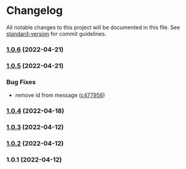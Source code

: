 # Changelog

All notable changes to this project will be documented in this file. See [standard-version](https://github.com/conventional-changelog/standard-version) for commit guidelines.

### [1.0.6](https://github.com/Abolfazl2647/muinotify/compare/v1.0.5...v1.0.6) (2022-04-21)

### [1.0.5](https://github.com/Abolfazl2647/muinotify/compare/v1.0.4...v1.0.5) (2022-04-21)


### Bug Fixes

* remove id from message ([c477956](https://github.com/Abolfazl2647/muinotify/commit/c477956d7e6029a83d30ae7020ecfda24dd6015f))

### [1.0.4](https://github.com/Abolfazl2647/muinotify/compare/v1.0.3...v1.0.4) (2022-04-18)

### [1.0.3](https://github.com/Abolfazl2647/muinotify/compare/v1.0.2...v1.0.3) (2022-04-12)

### [1.0.2](https://github.com/Abolfazl2647/muinotify/compare/v1.0.1...v1.0.2) (2022-04-12)

### 1.0.1 (2022-04-12)
